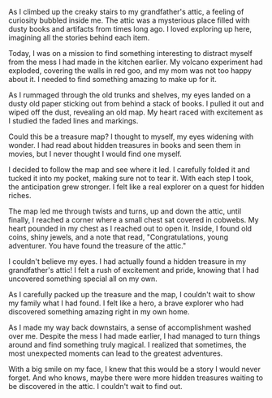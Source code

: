 As I climbed up the creaky stairs to my grandfather's attic, a feeling of curiosity bubbled inside me. The attic was a mysterious place filled with dusty books and artifacts from times long ago. I loved exploring up here, imagining all the stories behind each item.

Today, I was on a mission to find something interesting to distract myself from the mess I had made in the kitchen earlier. My volcano experiment had exploded, covering the walls in red goo, and my mom was not too happy about it. I needed to find something amazing to make up for it.

As I rummaged through the old trunks and shelves, my eyes landed on a dusty old paper sticking out from behind a stack of books. I pulled it out and wiped off the dust, revealing an old map. My heart raced with excitement as I studied the faded lines and markings.

Could this be a treasure map? I thought to myself, my eyes widening with wonder. I had read about hidden treasures in books and seen them in movies, but I never thought I would find one myself.

I decided to follow the map and see where it led. I carefully folded it and tucked it into my pocket, making sure not to tear it. With each step I took, the anticipation grew stronger. I felt like a real explorer on a quest for hidden riches.

The map led me through twists and turns, up and down the attic, until finally, I reached a corner where a small chest sat covered in cobwebs. My heart pounded in my chest as I reached out to open it. Inside, I found old coins, shiny jewels, and a note that read, "Congratulations, young adventurer. You have found the treasure of the attic."

I couldn't believe my eyes. I had actually found a hidden treasure in my grandfather's attic! I felt a rush of excitement and pride, knowing that I had uncovered something special all on my own.

As I carefully packed up the treasure and the map, I couldn't wait to show my family what I had found. I felt like a hero, a brave explorer who had discovered something amazing right in my own home.

As I made my way back downstairs, a sense of accomplishment washed over me. Despite the mess I had made earlier, I had managed to turn things around and find something truly magical. I realized that sometimes, the most unexpected moments can lead to the greatest adventures.

With a big smile on my face, I knew that this would be a story I would never forget. And who knows, maybe there were more hidden treasures waiting to be discovered in the attic. I couldn't wait to find out.
